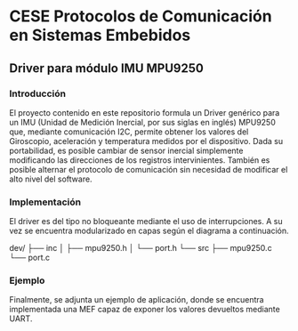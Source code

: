 # CESE Protocolos de Comunicación en Sistemas Embebidos

## Driver para módulo IMU MPU9250


### Introducción
El proyecto contenido en este repositorio formula un Driver genérico para un IMU (Unidad de Medición Inercial, por sus siglas en inglés) MPU9250 que, mediante comunicación I2C, permite obtener los valores del Giroscopio, aceleración y temperatura medidos por el dispositivo. Dada su portabilidad, es posible cambiar de sensor inercial simplemente modificando las direcciones de los registros intervinientes. También es posible alternar el protocolo de comunicación sin necesidad de modificar el alto nivel del software.

### Implementación
El driver es del tipo no bloqueante mediante el uso de interrupciones. A su vez se encuentra modularizado en capas según el diagrama a continuación.

dev/
├── inc
│   ├── mpu9250.h
│   └── port.h
└── src
    ├── mpu9250.c
    └── port.c

### Ejemplo
Finalmente, se adjunta un ejemplo de aplicación, donde se encuentra implementada una MEF capaz de exponer los valores devueltos mediante UART.
